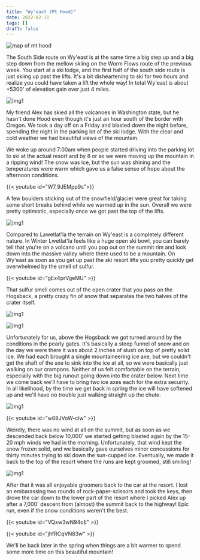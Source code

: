 ```yaml
---
title: "Wy'east (Mt Hood)"
date: 2022-02-11
tags: []
draft: false
---
```


![map of mt hood](/static/maps/hood.png)

The South Side route on Wy'east is at the same time a big step up and a big step down from the mellow skiing on the Worm Flows route of the previous week. You start at a ski lodge, and the first half of the south side route is just skiing up past the lifts. It's a bit disheartening to ski for two hours and realize you could have taken a lift the whole way! In total Wy'east is about +5300' of elevation gain over just 4 miles. 

![img1](/static/hood/night.png)

My friend Alex has skied all the volcanoes in Washington state, but he hasn't done Hood even though it's just an hour south of the border with Oregon. We took a day off on a Friday and blasted down the night before, spending the night in the parking lot of the ski lodge. With the clear and cold weather we had beautiful views of the mountain.

We woke up around 7:00am when people started driving into the parking lot to ski at the actual resort and by 8 or so we were moving up the mountain in a ripping wind! The snow was ice, but the sun was shining and the temperatures were warm which gave us a false sense of hope about the afternoon conditions.

{{< youtube id="W7_9JEMpp9s">}}<space>

A few boulders sticking out of the snowfield/glacier were great for taking some short breaks behind while we warmed up in the sun. Overall we were pretty optimistic, especially once we got past the top of the lifts.

![img1](/static/hood/morning.png)

Compared to Lawetlat'la the terrain on Wy'east is a completely different nature. In Winter Lwetlat'la feels like a huge open ski bowl, you can barely tell that you're on a volcano until you pop out on the summit rim and look down into the massive valley where there used to be a mountain. On Wy'east as soon as you get up past the ski resort lifts you pretty quickly get overwhelmed by the smell of sulfur. 

{{< youtube id="gEx4prVgeMU" >}}<space>

That sulfur smell comes out of the open crater that you pass on the Hogsback, a pretty crazy fin of snow that separates the two halves of the crater itself.

![img1](/static/hood/IMG_0115.png)

![img1](/static/hood/IMG_0118.png)

Unfortunately for us, above the Hogsback we got turned around by the conditions in the pearly gates. It's basically a steep funnel of snow and on the day we were there it was about 2 inches of slush on top of pretty solid ice. We had each brought a single mountaineering ice axe, but we couldn't get the shaft of the axe to sink into the ice at all, so we were basically just walking on our crampons. Neither of us felt comfortable on the terrain, especially with the big runout going down into the crater below. Next time we come back we'll have to bring two ice axes each for the extra security. In all likelihood, by the time we get back in spring the ice will have softened up and we'll have no trouble just walking straight up the chute.

![img1](/static/hood/IMG_0119.png)

{{< youtube id="w68JVoW-clw" >}}<space>

Weirdly, there was no wind at all on the summit, but as soon as we descended back below 10,000' we started getting blasted again by the 15-20 mph winds we had in the morning. Unfortunately, that wind kept the snow frozen solid, and we basically gave ourselves minor concussions for thirty minutes trying to ski down the sun-cupped ice. Eventually, we made it back to the top of the resort where the runs are kept groomed, still smiling!

![img1](/static/hood/IMG_0121.png)

After that it was all enjoyable groomers back to the car at the resort. I lost an embarassing two rounds of rock-paper-scissors and took the keys, then drove the car down to the lower part of the resort where I picked Alex up after a 7,000' descent from (almost) the summit back to the highway! Epic run, even if the snow conditions weren't the best.

{{< youtube id="VQxw3wN94oE" >}}<space>

{{< youtube id="jhfRCqVN83w" >}}<space>

We'll be back later in the spring when things are a bit warmer to spend some more time on this beautiful mountain!